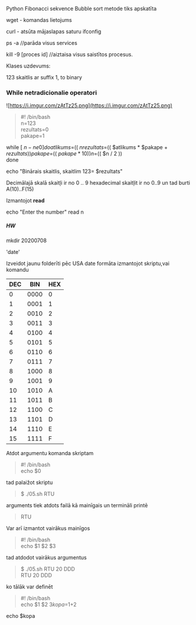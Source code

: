 Python Fibonacci sekvence
Bubble sort metode tiks apskatīta

wget - komandas lietojums

curl - atsūta mājaslapas saturu
ifconfig

ps -a //parāda visus services

kill -9 [proces id] //aiztaisa visus saistītos procesus.

Klases uzdevums:

123 skaitlis ar suffix 1, to binary 

### While netradicionalie operatori

![https://i.imgur.com/zAtTz25.png](https://i.imgur.com/zAtTz25.png)


>#! /bin/bash  
n=123  
rezultats=0  
pakape=1  
  
while [ $n -ne 0 ]  
do  
        atlikums=$(( $n % 2 ))  
        rezultats=$(( $atlikums * $pakape + $rezultats ))  
        pakape=$(( $pakape * 10 ))  
        n=$(( $n / 2 ))  
done  
  
echo "Binārais skaitlis, skaitlim 123= $rezultats"  

Decimālajā skalā skaitļi ir no 0 .. 9
hexadecimal skaitļit ir no 0..9 un tad burti A(10)..F(15)



Izmantojot **read**

echo "Enter the number"
read n

##### HW
mkdir 20200708

'date'

Izveidot jaunu folderīti pēc USA date formāta izmantojot skriptu,vai komandu

| DEC | BIN | HEX |
| --- | --- | --- |
| 0 | 0000 | 0 |
| 1 | 0001 | 1 |
| 2 | 0010 | 2 |
| 3 | 0011 | 3 |
| 4 | 0100 | 4 |
| 5 | 0101 | 5 |
| 6 | 0110 | 6 |
| 7 | 0111 | 7 |
| 8 | 1000 | 8 |
| 9 | 1001 | 9 |
| 10 | 1010 | A |
| 11 | 1011 | B |
| 12 | 1100 | C |
| 13 | 1101 | D | 
| 14 | 1110 | E |
| 15 | 1111 | F |  


  
  Atdot argumentu komanda skriptam 
  >#! /bin/bash  
  echo $0   

tad palaižot skriptu

>$ ./05.sh RTU  

arguments tiek atdots failā kā mainīgais un termināli printē

>RTU  

Var arī izmantot vairākus mainīgos
> #! /bin/bash  
echo $1 $2 $3  

tad atdodot vairākus argumentus
>$ ./05.sh RTU 20 DDD  
RTU 20 DDD  

ko tālāk var definēt

> #! /bin/bash  
echo $1 $2 $3  
kopa=$1+2  
  
echo $kopa  




